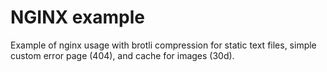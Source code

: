# NGINX example

Example of nginx usage with brotli compression for static text files, simple custom error page (404), and cache for images (30d).

